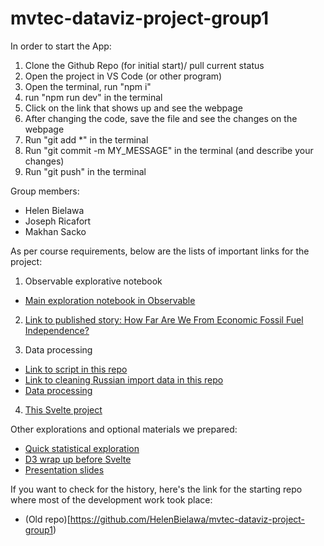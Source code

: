 # mvtec-dataviz-project-group1

In order to start the App:

1. Clone the Github Repo (for initial start)/ pull current status
2. Open the project in VS Code (or other program)
3. Open the terminal, run "npm i"
4. run "npm run dev" in the terminal
5. Click on the link that shows up and see the webpage
6. After changing the code, save the file and see the changes on the webpage
7. Run "git add \*" in the terminal
8. Run "git commit -m MY_MESSAGE" in the terminal (and describe your changes)
9. Run "git push" in the terminal

Group members:

- Helen Bielawa
- Joseph Ricafort
- Makhan Sacko

As per course requirements, below are the lists of important links for the project:

1. Observable explorative notebook

- [Main exploration notebook in Observable](https://observablehq.com/d/3d80e662164dfcc3)

2. [Link to published story: How Far Are We From Economic Fossil Fuel Independence?](https://mvtec-dataviz-project-group1-v2.vercel.app/)

3. Data processing

- [Link to script in this repo](https://github.com/josephricafort/mvtec-dataviz-project-group1-v2/blob/main/src/optimize/optimize.js)
- [Link to cleaning Russian import data in this repo](https://github.com/josephricafort/mvtec-dataviz-project-group1-v2/blob/main/src/data/clean_RussianImports.js)
- [Data processing](https://excalidraw.com/#room=1b1ad1e6cf65272155ee,AtyVEfyKwNe0JRVS-dVKgA)

4. [This Svelte project](https://github.com/josephricafort/mvtec-dataviz-project-group1-v2)

Other explorations and optional materials we prepared:

- [Quick statistical exploration](https://observablehq.com/d/44b8f6a734288101)
- [D3 wrap up before Svelte](https://observablehq.com/d/3d77b7325ea7cc02)
- [Presentation slides](https://www.canva.com/design/DAFXG6RtyDc/iCfP--PqI0hxUv-5ESY5pA/view?utm_content=DAFXG6RtyDc&utm_campaign=designshare&utm_medium=link&utm_source=publishpresent)

If you want to check for the history, here's the link for the starting repo where most of the development work took place:

- (Old repo)[https://github.com/HelenBielawa/mvtec-dataviz-project-group1)

